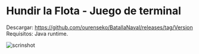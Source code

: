 # Hundir la Flota - Juego de terminal 

Descargar: https://github.com/ourenseko/BatallaNaval/releases/tag/Version
Requisitos: Java runtime.


![scrinshot](https://github.com/user-attachments/assets/230c1ce4-e847-4a40-b952-dc24efe95099)
